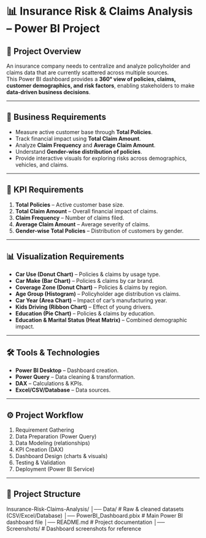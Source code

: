 # 📊 Insurance Risk & Claims Analysis – Power BI Project  

## 📌 Project Overview  
An insurance company needs to centralize and analyze policyholder and claims data that are currently scattered across multiple sources.  
This Power BI dashboard provides a **360° view of policies, claims, customer demographics, and risk factors**, enabling stakeholders to make **data-driven business decisions**.  

---

## 🎯 Business Requirements  
- Measure active customer base through **Total Policies**.  
- Track financial impact using **Total Claim Amount**.  
- Analyze **Claim Frequency** and **Average Claim Amount**.  
- Understand **Gender-wise distribution of policies**.  
- Provide interactive visuals for exploring risks across demographics, vehicles, and claims.  

---

## 📌 KPI Requirements  
1. **Total Policies** – Active customer base size.  
2. **Total Claim Amount** – Overall financial impact of claims.  
3. **Claim Frequency** – Number of claims filed.  
4. **Average Claim Amount** – Average severity of claims.  
5. **Gender-wise Total Policies** – Distribution of customers by gender.  

---

## 📊 Visualization Requirements  
- **Car Use (Donut Chart)** – Policies & claims by usage type.  
- **Car Make (Bar Chart)** – Policies & claims by car brand.  
- **Coverage Zone (Donut Chart)** – Policies & claims by region.  
- **Age Group (Histogram)** – Policyholder age distribution vs claims.  
- **Car Year (Area Chart)** – Impact of car’s manufacturing year.  
- **Kids Driving (Ribbon Chart)** – Effect of young drivers.  
- **Education (Pie Chart)** – Policies & claims by education.  
- **Education & Marital Status (Heat Matrix)** – Combined demographic impact.  

---

## 🛠️ Tools & Technologies  
- **Power BI Desktop** – Dashboard creation.  
- **Power Query** – Data cleaning & transformation.  
- **DAX** – Calculations & KPIs.  
- **Excel/CSV/Database** – Data sources.  

---

## ⚙️ Project Workflow  
1. Requirement Gathering  
2. Data Preparation (Power Query)  
3. Data Modeling (relationships)  
4. KPI Creation (DAX)  
5. Dashboard Design (charts & visuals)  
6. Testing & Validation  
7. Deployment (Power BI Service)  

---

## 📂 Project Structure  
Insurance-Risk-Claims-Analysis/
│── Data/                  # Raw & cleaned datasets (CSV/Excel/Database)
│── PowerBI_Dashboard.pbix # Main Power BI dashboard file
│── README.md              # Project documentation
│── Screenshots/           # Dashboard screenshots for reference
